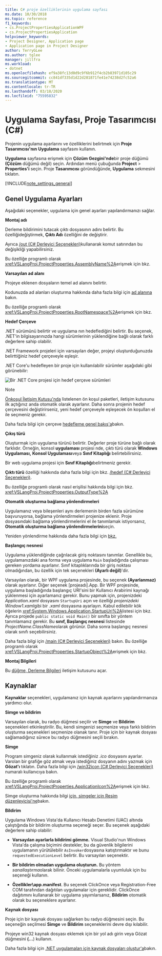 ```yaml
---
title: C# proje özelliklerinin uygulama sayfası
ms.date: 10/30/2018
ms.topic: reference
f1_keywords:
- cs.ProjectPropertiesApplicationWPF
- cs.ProjectPropertiesApplication
helpviewer_keywords:
- Project Designer, Application page
- Application page in Project Designer
author: TerryGLee
ms.author: tglee
manager: jillfra
ms.workload:
- dotnet
ms.openlocfilehash: ef9a38fc13d0d9c9f6b912f4cb2b83971d105c29
ms.sourcegitcommit: cc841df335d1d22d281871fe41e74238d2fc52a6
ms.translationtype: MT
ms.contentlocale: tr-TR
ms.lasthandoff: 03/18/2020
ms.locfileid: "75595832"
---
```

# <a name="application-page-project-designer-c"></a>Uygulama Sayfası, Proje Tasarımcısı (C#)

Projenin uygulama ayarlarını ve özelliklerini belirtmek için **Proje Tasarımcısı'nın** **Uygulama** sayfasını kullanın.

**Uygulama** sayfasına erişmek için **Çözüm Gezgini'nde**bir proje düğümü **(Çözüm** düğümü değil) seçin. Ardından menü çubuğunda **Project** > **Properties'i** seçin. Proje **Tasarımcısı** göründüğünde, **Uygulama** sekmesini tıklatın.

[!INCLUDE[note_settings_general](../../data-tools/includes/note_settings_general_md.md)]

## <a name="general-application-settings"></a>Genel Uygulama Ayarları

Aşağıdaki seçenekler, uygulama için genel ayarları yapılandırmanızı sağlar.

**Montaj adı**

Derleme bildirimini tutacak çıktı dosyasının adını belirtir. Bu özelliğideğiştirmek, **Çıktı Adı** özelliğini de değiştirir.

Ayrıca [/out (C# Derleyici Seçenekleri)](/dotnet/csharp/language-reference/compiler-options/out-compiler-option)kullanarak komut satırından bu değişikliği yapabilirsiniz.

Bu özelliğe programlı olarak <xref:VSLangProj.ProjectProperties.AssemblyName%2A>erişmek için bkz.

**Varsayılan ad alanı**

Projeye eklenen dosyaların temel ad alanını belirtir.

Kodunuzda ad alanları oluşturma hakkında daha fazla bilgi için [ad alanına](/dotnet/csharp/language-reference/keywords/namespace) bakın.

Bu özelliğe programlı olarak <xref:VSLangProj.ProjectProperties.RootNamespace%2A>erişmek için bkz.

**Hedef Çerçeve**

.NET sürümünü belirtir ve uygulama nın hedeflediğini belirtir. Bu seçenek, .NET'in bilgisayarınızda hangi sürümlerinin yüklendiğine bağlı olarak farklı değerlere sahip olabilir.

.NET Framework projeleri için varsayılan değer, projeyi oluşturduğunuzda belirttiğiniz hedef çerçeveyle eşleşir.

.NET Core'u hedefleyen bir proje için kullanılabilir sürümler aşağıdaki gibi görünebilir:

![Bir .NET Core projesi için hedef çerçeve sürümleri](../media/application-target-framework.png)

> [!NOTE]
> [Önkoşul İletişim Kutusu'nda](../../ide/reference/prerequisites-dialog-box.md) listelenen ön koşul paketleri, iletişim kutusunu ilk açtığınız anda otomatik olarak ayarlanır. Daha sonra projenin hedef çerçevesini değiştirirseniz, yeni hedef çerçeveyle eşleşecek ön koşulları el ile seçmeniz gerekir.

Daha fazla bilgi için çerçeve [hedefleme genel bakış'a](../../ide/visual-studio-multi-targeting-overview.md)bakın.

**Çıkış türü**

Oluşturmak için uygulama türünü belirtir. Değerler proje türüne bağlı olarak farklıdır. Örneğin, konsol **uygulaması** projesi nde, çıktı türü olarak **Windows Uygulaması,** **Konsol Uygulaması**veya **Sınıf Kitaplığı** belirtebilirsiniz.

Bir web uygulama projesi için **Sınıf Kitaplığı**belirtmeniz gerekir.

**Çıktı türü** özelliği hakkında daha fazla bilgi için bkz. [/hedef (C# Derleyici Seçenekleri)](/dotnet/csharp/language-reference/compiler-options/target-compiler-option).

Bu özelliğe programlı olarak nasıl erişilisi hakkında bilgi için bkz. <xref:VSLangProj.ProjectProperties.OutputType%2A>

**Otomatik oluşturma bağlama yönlendirmeleri**

Uygulamanız veya bileşenleri aynı derlemenin birden fazla sürümüne başvuruyorsa, bağlama yönlendirmeleri projenize eklenir. Proje dosyasındaki bağlama yönlendirmelerini el ile tanımlamak istiyorsanız, **Otomatik oluşturma bağlama yönlendirmelerini**seçin.

Yeniden yönlendirme hakkında daha fazla bilgi için [bkz.](/dotnet/framework/configure-apps/redirect-assembly-versions)

**Başlangıç nesnesi**

Uygulama yüklendiğinde çağrılacak giriş noktasını tanımlar. Genellikle bu, uygulamanızdaki ana forma veya uygulama `Main` başladığında çalışması gereken yordama ayarlanır. Sınıf kitaplıklarında bir giriş noktası olmadığından, bu özellik için tek seçenekleri **(Ayarlı değil)**'dir.

Varsayılan olarak, bir WPF uygulama projesinde, bu seçenek **(Ayarlanmaz)** olarak ayarlanır. Diğer seçenek \[projeadı].App. Bir WPF projesinde, uygulama başladığında başlangıç URI'sini bir Kullanıcı Arabirimi kaynağı yüklenmesi için ayarlamanız gerekir. Bunu yapmak için, projenizdeki *Application.xaml* dosyasını `StartupUri` açın ve özelliği *projenizdeki Window1.xaml*gibi bir *.xaml* dosyasına ayarlayın. Kabul edilebilir kök öğelerin <xref:System.Windows.Application.StartupUri%2A>listesi için bkz. Ayrıca projede `public static void Main()` bir sınıfta bir yöntem tanımlamanız gerekir. Bu **sınıf, Başlangıç nesnesi** listesinde *ProjectName.ClassName*olarak görünür. Daha sonra başlangıç nesnesi olarak sınıfı seçebilirsiniz.

Daha fazla bilgi için [/main (C# Derleyici Seçenekleri)](/dotnet/csharp/language-reference/compiler-options/main-compiler-option) bakın. Bu özelliğe programlı olarak <xref:VSLangProj.ProjectProperties.StartupObject%2A>erişmek için bkz.

**Montaj Bilgileri**

Bu [düğme, Derleme Bilgileri](../../ide/reference/assembly-information-dialog-box.md) iletişim kutusunu açar.

## <a name="resources"></a>Kaynaklar

**Kaynaklar** seçenekleri, uygulamanız için kaynak ayarlarını yapılandırmanıza yardımcı olur.

**Simge ve bildirim**

Varsayılan olarak, bu radyo düğmesi seçilir ve **Simge** ve **Bildirim** seçenekleri etkinleştirilir. Bu, kendi simgenizi seçmenize veya farklı bildirim oluşturma seçenekleri seçmenize olanak tanır. Proje için bir kaynak dosyası sağlamadığınız sürece bu radyo düğmesini seçili bırakın.

**Simge**

Program simgeniz olarak kullanmak istediğiniz *.ico* dosyasını ayarlar. Varolan bir grafiğe göz atmak veya istediğiniz dosyanın adını yazmak için **Gözat'ı** tıklatın. Daha fazla bilgi için [/win32icon (C# Derleyici Seçenekleri)](/dotnet/csharp/language-reference/compiler-options/win32icon-compiler-option) numaralı kullanıcıya bakın.

Bu özelliğe programlı olarak <xref:VSLangProj.ProjectProperties.ApplicationIcon%2A>erişmek için bkz.

Simge oluşturma hakkında bilgi [için, simgeler için Resim düzenleyicisi'ne](/cpp/windows/image-editor-for-icons)bakın.

**Bildirim**

Uygulama Windows Vista'da Kullanıcı Hesabı Denetimi (UAC) altında çalıştığında bir bildirim oluşturma seçeneği seçer. Bu seçenek aşağıdaki değerlere sahip olabilir:

- **Varsayılan ayarlarla bildirimi gömme.** Visual Studio'nun Windows Vista'da çalışma biçimini destekler, bu da güvenlik bilgilerini uygulamanın yürütülebilir `AsInvoker`dosyasına katıştırmaktır ve bunu `requestedExecutionLevel` belirtir. Bu varsayılan seçenektir.

- **Bir bildirim olmadan uygulama oluşturun.** Bu yöntem *sanallaştırma*olarak bilinir. Önceki uygulamalarla uyumluluk için bu seçeneği kullanın.

- **Özellikler\app.manifest**. Bu seçenek ClickOnce veya Registration-Free COM tarafından dağıtılan uygulamalar için gereklidir. ClickOnce dağıtımını kullanarak bir uygulama yayımlarsanız, **Bildirim** otomatik olarak bu seçeneklere ayarlanır.

**Kaynak dosyası**

Proje için bir kaynak dosyası sağlarken bu radyo düğmesini seçin. Bu seçeneğin seçilmesi **Simge** ve **Bildirim** seçeneklerini devre dışı kılabilir.

Projeye win32 kaynak dosyası eklemek için bir yol adı girin veya Gözat düğmesini **(...**) kullanın.

Daha fazla bilgi için [.NET uygulamaları için kaynak dosyaları oluştur'a](/dotnet/framework/resources/creating-resource-files-for-desktop-apps)bakın.
